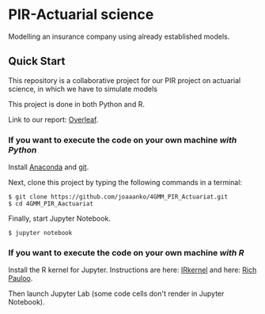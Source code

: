 # PIR-Actuarial science

Modelling an insurance company using already established models. 

## Quick Start

This repository is a collaborative project for our PIR project on actuarial science, in which we have to simulate models 

This project is done in both Python and R.

Link to our report:
[Overleaf](https://www.overleaf.com/project/60224e4c237257c990bd7e91).

### If you want to execute the code on your own machine *with Python*

Install [Anaconda](https://www.anaconda.com/distribution/) and [git](https://git-scm.com/downloads).

Next, clone this project by typing the following commands in a terminal:

    $ git clone https://github.com/joaaanko/4GMM_PIR_Actuariat.git
    $ cd 4GMM_PIR_Aactuariat

Finally, start Jupyter Notebook.

    $ jupyter notebook

### If you want to execute the code on your own machine *with R*

Install the R kernel for Jupyter. Instructions are here: [IRkernel](https://github.com/IRkernel/IRkernel) and here: [Rich Pauloo](https://richpauloo.github.io/2018-05-16-Installing-the-R-kernel-in-Jupyter-Lab/).

Then launch Jupyter Lab (some code cells don't render in Jupyter Notebook).
